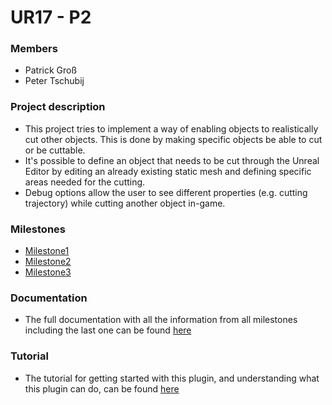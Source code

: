 ﻿# UR17 - P2

### Members

* Patrick Groß
* Peter Tschubij

### Project description

* This project tries to implement a way of enabling objects to realistically cut other objects. This is done by making specific objects be able to cut or be cuttable.
* It's possible to define an object that needs to be cut through the Unreal Editor by editing an already existing static mesh and defining specific areas needed for the cutting.
* Debug options allow the user to see different properties (e.g. cutting trajectory) while cutting another object in-game.

### Milestones

* [Milestone1](Documentation/Milestone1.md)
* [Milestone2](Documentation/Milestone2.md)
* [Milestone3](Documentation/Milestone3.md)

### Documentation

* The full documentation with all the information from all milestones including the last one can be found [here](Documentation/Documentation.md)

### Tutorial

* The tutorial for getting started with this plugin, and understanding what this plugin can do, can be found [here](Documentation/Tutorial.md)
